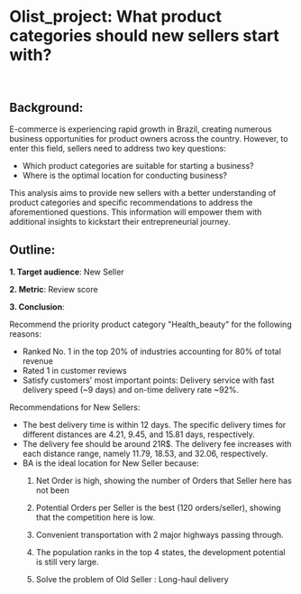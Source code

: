 # Olist_project: What product categories should new sellers start with? <br><br>
## **Background**:
E-commerce is experiencing rapid growth in Brazil, creating numerous business opportunities for product owners across the country.
However, to enter this field, sellers need to address two key questions:

* Which product categories are suitable for starting a business?
* Where is the optimal location for conducting business?

This analysis aims to provide new sellers with a better understanding of product categories and specific recommendations to address the aforementioned questions.
This information will empower them with additional insights to kickstart their entrepreneurial journey.

## **Outline**:
**1. Target audience**: New Seller

**2. Metric**: Review score

**3. Conclusion**:
   
Recommend the priority product category "Health_beauty" for the following reasons:
* Ranked No. 1 in the top 20% of industries accounting for 80% of total revenue
* Rated 1 in customer reviews
* Satisfy customers' most important points: Delivery service with fast delivery speed (~9 days) and on-time delivery rate ~92%.

Recommendations for New Sellers:
* The best delivery time is within 12 days. The specific delivery times for different distances are 4.21, 9.45, and 15.81 days, respectively.
* The delivery fee should be around 21R$. The delivery fee increases with each distance range, namely 11.79, 18.53, and 32.06, respectively.
* BA is the ideal location for New Seller because:
  1. Net Order is high, showing the number of Orders that Seller here has not been 

  2. Potential Orders per Seller is the best (120 orders/seller), showing that the competition here is low.
  3. Convenient transportation with 2 major highways passing through.
  4. The population ranks in the top 4 states, the development potential is still very large.
  5. Solve the problem of Old Seller : Long-haul delivery
